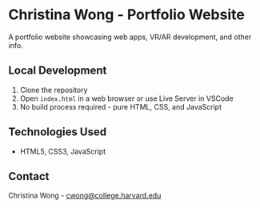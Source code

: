 # Christina Wong - Portfolio Website

A portfolio website showcasing web apps, VR/AR development, and other info.

## Local Development
1. Clone the repository
2. Open `index.html` in a web browser or use Live Server in VSCode
3. No build process required - pure HTML, CSS, and JavaScript


## Technologies Used
- HTML5, CSS3, JavaScript

## Contact
Christina Wong - cwong@college.harvard.edu